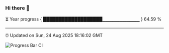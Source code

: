 ### Hi there 👋

⏳ Year progress { ███████████████████▁▁▁▁▁▁▁▁▁▁▁ } 64.59 %

---

⏰ Updated on Sun, 24 Aug 2025 18:16:02 GMT

![Progress Bar CI](https://github.com/code-lakshay/GitHub-Actions-Demo/workflows/Progress%20Bar%20CI/badge.svg)
